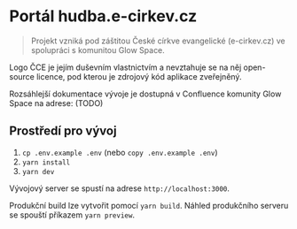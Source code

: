 # Portál hudba.e-cirkev.cz

> Projekt vzniká pod záštitou České církve evangelické (e-cirkev.cz) ve spolupráci s komunitou Glow Space.

Logo ČCE je jejím duševním vlastnictvím a nevztahuje se na něj open-source licence, pod kterou je zdrojový kód aplikace zveřejněný.

Rozsáhlejší dokumentace vývoje je dostupná v Confluence komunity Glow Space na adrese: (TODO)

## Prostředí pro vývoj

1. `cp .env.example .env` (nebo `copy .env.example .env`)
2. `yarn install`
3. `yarn dev`

Vývojový server se spustí na adrese `http://localhost:3000`.

Produkční build lze vytvořit pomocí `yarn build`. Náhled produkčního serveru se spouští příkazem `yarn preview`.
